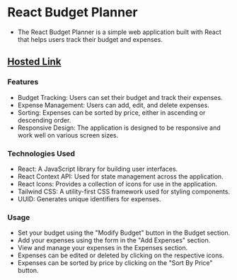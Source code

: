 # React Budget Planner

  - The React Budget Planner is a simple web application built with React that helps users track their budget and expenses.

## [Hosted Link](https://budget-planner-taupe.vercel.app/)

### Features

  - Budget Tracking: Users can set their budget and track their expenses.
  - Expense Management: Users can add, edit, and delete expenses.
  - Sorting: Expenses can be sorted by price, either in ascending or descending order.
  - Responsive Design: The application is designed to be responsive and work well on various screen sizes.

### Technologies Used

   - React: A JavaScript library for building user interfaces.
   - React Context API: Used for state management across the application.
   - React Icons: Provides a collection of icons for use in the application.
   - Tailwind CSS: A utility-first CSS framework used for styling components.
   - UUID: Generates unique identifiers for expenses.

### Usage
   - Set your budget using the "Modify Budget" button in the Budget section.
   - Add your expenses using the form in the "Add Expenses" section.
   - View and manage your expenses in the Expenses section.
   - Expenses can be edited or deleted by clicking on the respective icons.
   - Expenses can be sorted by price by clicking on the "Sort By Price" button.


